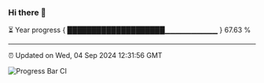 ### Hi there 👋

⏳ Year progress { ████████████████████▁▁▁▁▁▁▁▁▁▁ } 67.63 %

---

⏰ Updated on Wed, 04 Sep 2024 12:31:56 GMT

![Progress Bar CI](https://github.com/liununu/liununu/workflows/Progress%20Bar%20CI/badge.svg)
